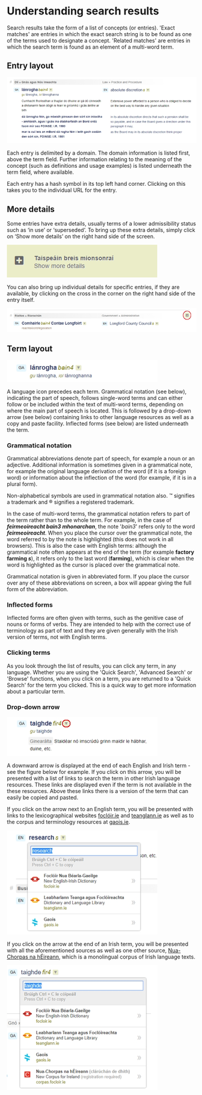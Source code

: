 # Understanding search results

Search results take the form of a list of concepts (or entries). 'Exact matches' are entries in which the exact search string is to be found as one of the terms used to designate a concept. 'Related matches' are entries in which the search term is found as an element of a multi-word term.

## Entry layout

![](torthai-a-thuiscint-01.jpg)

Each entry is delimited by a domain. The domain information is listed first, above the term field. Further information relating to the meaning of the concept (such as definitions and usage examples) is listed underneath the term field, where available.

Each entry has a hash symbol in its top left hand corner. Clicking on this takes you to the individual URL for the entry.

## More details

Some entries have extra details, usually terms of a lower admissibility status such as ‘in use’ or ‘superseded’. To bring up these extra details, simply click on ‘Show more details’ on the right hand side of the screen.

![](torthai-a-thuiscint-02.jpg)

You can also bring up individual details for specific entries, if they are available, by clicking on the cross in the corner on the right hand side of the entry itself.

![](torthai-a-thuiscint-03.jpg)

## Term layout

![](torthai-a-thuiscint-04.jpg)

A language icon precedes each term. Grammatical notation (see below), indicating the part of speech, follows single-word terms and can either follow or be included within the text of multi-word terms, depending on where the main part of speech is located. This is followed by a drop-down arrow (see below) containing links to other language resources as well as a copy and paste facility. Inflected forms (see below) are listed underneath the term.

### Grammatical notation

Grammatical abbreviations denote part of speech, for example a noun or an adjective. Additional information is sometimes given in a grammatical note, for example the original language derivation of the word (if it is a foreign word) or information about the inflection of the word (for example, if it is in a plural form).

Non-alphabetical symbols are used in grammatical notation also. ™ signifies a trademark and ® signifies a registered trademark.

In the case of multi-word terms, the grammatical notation refers to part of the term rather than to the whole term. For example, in the case of ***feirmeoireacht *bain3* mhonarchan***, the note '*bain3*' refers only to the word ***feirmeoireacht***. When you place the cursor over the grammatical note, the word referred to by the note is highlighted (this does not work in all browsers). This is also the case with English terms: although the grammatical note often appears at the end of the term (for example **factory farming *s***), it refers only to the last word (**farming**), which is clear when the word is highlighted as the cursor is placed over the grammatical note.

Grammatical notation is given in abbreviated form. If you place the cursor over any of these abbreviations on screen, a box will appear giving the full form of the abbreviation.

<!--Click here for a complete list of abbreviations and symbols.-->
 
### Inflected forms

Inflected forms are often given with terms, such as the genitive case of nouns or forms of verbs. They are intended to help with the correct use of terminology as part of text and they are given generally with the Irish version of terms, not with English terms.

### Clicking terms

As you look through the list of results, you can click any term, in any language. Whether you are using the 'Quick Search', 'Advanced Search' or 'Browse' functions, when you click on a term, you are returned to a 'Quick Search' for the term you clicked. This is a quick way to get more information about a particular term.

### Drop-down arrow

![](torthai-a-thuiscint-05.jpg)

A downward arrow is displayed at the end of each English and Irish term - see the figure below for example. If you click on this arrow, you will be presented with a list of links to search the term in other Irish language resources. These links are displayed even if the term is not available in the these resources. Above these links there is a version of the term that can easily be copied and pasted.

If you click on the arrow next to an English term, you will be presented with links to the lexicographical websites [foclóir.ie](https://www.focloir.ie/en/) and [teanglann.ie](https://www.teanglann.ie/en/) as well as to the corpus and terminology resources at [gaois.ie](https://www.gaois.ie/en/).

![](torthai-a-thuiscint-06.jpg)

If you click on the arrow at the end of an Irish term, you will be presented with all the aforementioned sources as well as one other source, [Nua-Chorpas na hÉireann](http://corpas.focloir.ie/), which is a monolingual corpus of Irish language texts.

![](torthai-a-thuiscint-07.jpg)

